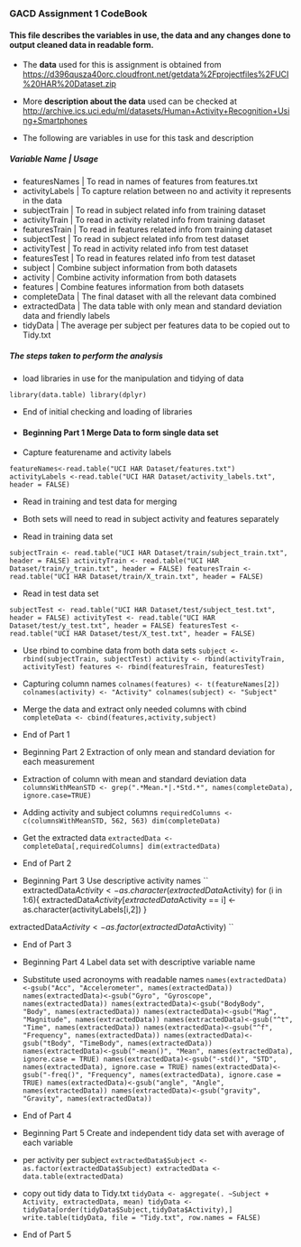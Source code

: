 ### GACD Assignment 1 CodeBook ###

#### This file describes the variables in use, the data and any changes done to output cleaned data in readable form. ####

* The __data__ used for this is assignment is obtained from https://d396qusza40orc.cloudfront.net/getdata%2Fprojectfiles%2FUCI%20HAR%20Dataset.zip

* More __description about the data__ used can be checked at http://archive.ics.uci.edu/ml/datasets/Human+Activity+Recognition+Using+Smartphones

* The following are variables in use for this task and description

##### Variable Name | Usage #####
* featuresNames     | To read in names of features from features.txt
* activityLabels    | To capture relation between no and activity it represents in the data
* subjectTrain      | To read in subject related info from training dataset
* activityTrain     | To read in activity related info from training dataset
* featuresTrain     | To read in features related info from training dataset
* subjectTest       | To read in subject related info from test dataset
* activityTest      | To read in activity related info from test dataset
* featuresTest      | To read in features related info from test dataset
* subject			| Combine subject information from both datasets
* activity			| Combine activity information from both datasets
* features			| Combine features information from both datasets
* completeData		| The final dataset with all the relevant data combined
* extractedData 	| The data table with only mean and standard deviation data and friendly labels 
* tidyData			| The average per subject per features data to be copied out to Tidy.txt

##### The steps taken to perform the analysis #####

* load libraries in use for the manipulation and tidying of data
>
``
library(data.table)
library(dplyr)
``
*  End of initial checking and loading of libraries

* #### Beginning Part 1 Merge Data to form single data set

* Capture featurename and activity labels
>
``
featureNames<-read.table("UCI HAR Dataset/features.txt")
activityLabels <-read.table("UCI HAR Dataset/activity_labels.txt", header = FALSE)
``
* Read in training and test data for merging
* Both sets will need to read in subject activity and features separately 


* Read in training data set

``
subjectTrain <- read.table("UCI HAR Dataset/train/subject_train.txt", header = FALSE)
activityTrain <- read.table("UCI HAR Dataset/train/y_train.txt", header = FALSE)
featuresTrain <- read.table("UCI HAR Dataset/train/X_train.txt", header = FALSE)
``
* Read in test data set

``
subjectTest <- read.table("UCI HAR Dataset/test/subject_test.txt", header = FALSE)
activityTest <- read.table("UCI HAR Dataset/test/y_test.txt", header = FALSE)
featuresTest <- read.table("UCI HAR Dataset/test/X_test.txt", header = FALSE)
``

* Use rbind to combine data from both data sets
``
subject <- rbind(subjectTrain, subjectTest)
activity <- rbind(activityTrain, activityTest)
features <- rbind(featuresTrain, featuresTest)
``
*  Capturing column names
``
colnames(features) <- t(featureNames[2])
colnames(activity) <- "Activity"
colnames(subject) <- "Subject"
``
* Merge the data and extract only needed columns with cbind
``
completeData <- cbind(features,activity,subject)
``
* End of Part 1

* Beginning Part 2 Extraction of only mean and standard deviation for each measurement

* Extraction of column with mean and standard deviation data
``
columnsWithMeanSTD <- grep(".*Mean.*|.*Std.*", names(completeData), ignore.case=TRUE)
``
* Adding activity and subject columns
``
requiredColumns <- c(columnsWithMeanSTD, 562, 563)
dim(completeData)
``
* Get the extracted data
``
extractedData <- completeData[,requiredColumns]
dim(extractedData)
``
* End of Part 2

* Beginning Part 3 Use descriptive activity names
``
extractedData$Activity <- as.character(extractedData$Activity)
for (i in 1:6){
  extractedData$Activity[extractedData$Activity == i] <- as.character(activityLabels[i,2])
}

extractedData$Activity <- as.factor(extractedData$Activity)
``
* End of Part 3

* Beginning Part 4 Label data set with descriptive variable name

* Substitute used acronoyms with readable names
``
names(extractedData)<-gsub("Acc", "Accelerometer", names(extractedData))
names(extractedData)<-gsub("Gyro", "Gyroscope", names(extractedData))
names(extractedData)<-gsub("BodyBody", "Body", names(extractedData))
names(extractedData)<-gsub("Mag", "Magnitude", names(extractedData))
names(extractedData)<-gsub("^t", "Time", names(extractedData))
names(extractedData)<-gsub("^f", "Frequency", names(extractedData))
names(extractedData)<-gsub("tBody", "TimeBody", names(extractedData))
names(extractedData)<-gsub("-mean()", "Mean", names(extractedData), ignore.case = TRUE)
names(extractedData)<-gsub("-std()", "STD", names(extractedData), ignore.case = TRUE)
names(extractedData)<-gsub("-freq()", "Frequency", names(extractedData), ignore.case = TRUE)
names(extractedData)<-gsub("angle", "Angle", names(extractedData))
names(extractedData)<-gsub("gravity", "Gravity", names(extractedData))
``
*  End of Part 4

*  Beginning Part 5 Create and independent tidy data set with average of each variable
*  per activity per subject
``
extractedData$Subject <- as.factor(extractedData$Subject)
extractedData <- data.table(extractedData)
``
*  copy out tidy data to Tidy.txt
``
tidyData <- aggregate(. ~Subject + Activity, extractedData, mean)
tidyData <- tidyData[order(tidyData$Subject,tidyData$Activity),]
write.table(tidyData, file = "Tidy.txt", row.names = FALSE)
``

* End of Part 5

	




